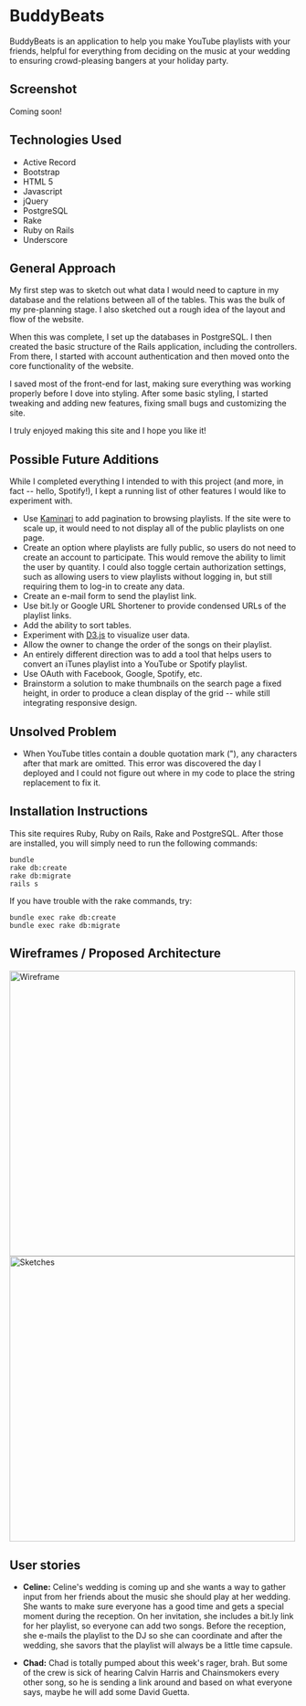 # BuddyBeats

BuddyBeats is an application to help you make YouTube playlists with your friends, helpful for everything from deciding on the music at your wedding to ensuring crowd-pleasing bangers at your holiday party.

## Screenshot

Coming soon!

## Technologies Used
 * Active Record
 * Bootstrap
 * HTML 5
 * Javascript
 * jQuery
 * PostgreSQL
 * Rake
 * Ruby on Rails
 * Underscore

## General Approach

My first step was to sketch out what data I would need to capture in my database and the relations between all of the tables. This was the bulk of my pre-planning stage. I also sketched out a rough idea of the layout and flow of the website.

When this was complete, I set up the databases in PostgreSQL. I then created the basic structure of the Rails application, including the controllers. From there, I started with account authentication and then moved onto the core functionality of the website.

I saved most of the front-end for last, making sure everything was working properly before I dove into styling. After some basic styling, I started tweaking and adding new features, fixing small bugs and customizing the site.

I truly enjoyed making this site and I hope you like it!

## Possible Future Additions

While I completed everything I intended to with this project (and more, in fact -- hello, Spotify!), I kept a running list of other features I would like to experiment with.

 * Use [Kaminari](https://github.com/amatsuda/kaminari) to add pagination to browsing playlists. If the site were to scale up, it would need to not display all of the public playlists on one page.
 * Create an option where playlists are fully public, so users do not need to create an account to participate. This would remove the ability to limit the user by quantity. I could also toggle certain authorization settings, such as allowing users to view playlists without logging in, but still requiring them to log-in to create any data.
 * Create an e-mail form to send the playlist link.
 * Use bit.ly or Google URL Shortener to provide condensed URLs of the playlist links.
 * Add the ability to sort tables.
 * Experiment with [D3.js](http://d3js.org/) to visualize user data.
 * Allow the owner to change the order of the songs on their playlist.
 * An entirely different direction was to add a tool that helps users to convert an iTunes playlist into a YouTube or Spotify playlist.
 * Use OAuth with Facebook, Google, Spotify, etc.
 * Brainstorm a solution to make thumbnails on the search page a fixed height, in order to produce a clean display of the grid -- while still integrating responsive design.

## Unsolved Problem
 * When YouTube titles contain a double quotation mark ("), any characters after that mark are omitted. This error was discovered the day I deployed and I could not figure out where in my code to place the string replacement to fix it.

## Installation Instructions

This site requires Ruby, Ruby on Rails, Rake and PostgreSQL. After those are installed, you will simply need to run the following commands:

```
bundle
rake db:create
rake db:migrate
rails s
```

If you have trouble with the rake commands, try:

```
bundle exec rake db:create
bundle exec rake db:migrate
```

## Wireframes / Proposed Architecture

<img src="https://i.imgsafe.org/5a287f5.jpg" alt="Wireframe" width="500px">

<img src="https://i.imgsafe.org/5798c53.jpg" alt="Sketches" width="500px">

## User stories
  * **Celine:** Celine's wedding is coming up and she wants a way to gather input from her friends about the music she should play at her wedding. She wants to make sure everyone has a good time and gets a special moment during the reception. On her invitation, she includes a bit.ly link for her playlist, so everyone can add two songs. Before the reception, she e-mails the playlist to the DJ so she can coordinate and after the wedding, she savors that the playlist will always be a little time capsule.

  * **Chad:** Chad is totally pumped about this week's rager, brah. But some of the crew is sick of hearing Calvin Harris and Chainsmokers every other song, so he is sending a link around and based on what everyone says, maybe he will add some David Guetta.
